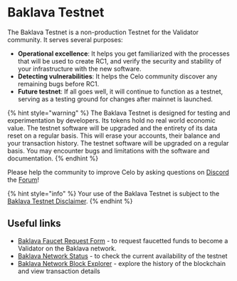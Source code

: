 # Baklava Testnet

The Baklava Testnet is a non-production Testnet for the Validator community. It serves several purposes:

- **Operational excellence**: It helps you get familiarized with the processes that will be used to create RC1, and verify the security and stability of your infrastructure with the new software.
- **Detecting vulnerabilities**: It helps the Celo community discover any remaining bugs before RC1.
- **Future testnet**: If all goes well, it will continue to function as a testnet, serving as a testing ground for changes after mainnet is launched.

{% hint style="warning" %}
The Baklava Testnet is designed for testing and experimentation by developers. Its tokens hold no real world economic value. The testnet software will be upgraded and the entirety of its data reset on a regular basis. This will erase your accounts, their balance and your transaction history. The testnet software will be upgraded on a regular basis. You may encounter bugs and limitations with the software and documentation.
{% endhint %}

Please help the community to improve Celo by asking questions on [Discord](https://chat.celo.org) the [Forum](https://forum.celo.org/c/baklava-testnet)!

{% hint style="info" %}
Your use of the Baklava Testnet is subject to the [Baklava Testnet Disclaimer](../important-information/baklava-testnet-disclaimer.md).
{% endhint %}

## Useful links

- [Baklava Faucet Request Form](https://forms.gle/JTYkMAJWTAUQp1sv9) - to request faucetted funds to become a Validator on the Baklava network.
- [Baklava Network Status](https://baklava-celostats.celo-testnet.org) - to check the current availability of the testnet
- [Baklava Network Block Explorer](https://baklava-blockscout.celo-testnet.org) - explore the history of the blockchain and view transaction details
